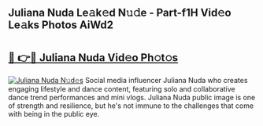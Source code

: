 ## Juliana Nuda Le𝚊k𝚎d N𝚞𝚍e - Part-f1H Vid𝚎o Le𝚊ks Photos AiWd2

# <h2><a href="http://fbdho9.evod.top/?m=Juliana+Nuda">🔗 👉🔴 Juliana Nuda Vid𝚎o Ph𝚘t𝚘s</a></h2>

[![Juliana Nuda N𝚞d𝚎s](https://i.imgur.com/8V9OHl7.gif)](http://fbdho9.evod.top/?m=Juliana+Nuda)
Social media influencer Juliana Nuda who creates engaging lifestyle and dance content, featuring solo and collaborative dance trend performances and mini vlogs. Juliana Nuda public image is one of strength and resilience, but he's not immune to the challenges that come with being in the public eye. 
